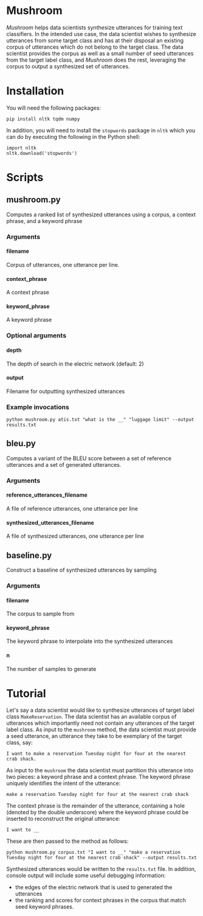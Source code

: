 # Mushroom

*Mushroom* helps data scientists synthesize utterances for training text classifiers. In the intended use case, the data scientist wishes to synthesize utterances from some target class and has at their disposal an existing corpus of utterances which do not belong to the target class. The data scientist provides the corpus as well as a small number of seed utterances from the target label class, and *Mushroom* does the rest, leveraging the corpus to output a synthesized set of utterances.

# Installation

You will need the following packages:

    pip install nltk tqdm numpy

In addition, you will need to install the `stopwords` package in `nltk` which you can do by executing the following in the Python shell:

    import nltk
    nltk.download('stopwords')

# Scripts

## mushroom.py

Computes a ranked list of synthesized utterances using a corpus, a context phrase, and a keyword phrase

### Arguments

#### filename

Corpus of utterances, one utterance per line.

#### context_phrase

A context phrase

#### keyword_phrase

A keyword phrase

### Optional arguments

#### depth

The depth of search in the electric network (default: 2)

#### output

Filename for outputting synthesized utterances

### Example invocations

    python mushroom.py atis.txt "what is the __" "luggage limit" --output results.txt

## bleu.py

Computes a variant of the BLEU score between a set of reference utterances and a set of generated utterances.

### Arguments

#### reference_utterances_filename

A file of reference utterances, one utterance per line

#### synthesized_utterances_filename

A file of synthesized utterances, one utterance per line

## baseline.py

Construct a baseline of synthesized utterances by sampling 

### Arguments

#### filename

The corpus to sample from

#### keyword_phrase

The keyword phrase to interpolate into the synthesized utterances

#### n

The number of samples to generate

# Tutorial

Let's say a data scientist would like to synthesize utterances of target label
class `MakeReservation`. The data scientist has an available corpus of
utterances which importantly need not contain any utterances of the target label
class. As input to the `mushroom` method, the data scientist must provide a seed
utterance, an utterance they take to be exemplary of the target class, say: 

`I want to make a reservation Tuesday night for four at the nearest crab shack.`

As input to the `mushroom` the data scientist must partition this utterance into
two pieces: a keyword phrase and a context phrase. The keyword phrase uniquely
identifies the intent of the utterance:

`make a reservation Tuesday night for four at the nearest crab shack`

The context phrase is the remainder of the utterance, containing a hole (denoted
by the double underscore) where the keyword phrase could be inserted to
reconstruct the original utterance:

`I want to __`

These are then passed to the method as follows:

    python mushroom.py corpus.txt "I want to __" "make a reservation Tuesday night for four at the nearest crab shack" --output results.txt

Synthesized utterances would be written to the `results.txt` file. In addition, console output will include some useful debugging information:

- the edges of the electric network that is used to generated the utterances
- the ranking and scores for context phrases in the corpus that match seed keyword phrases. 
